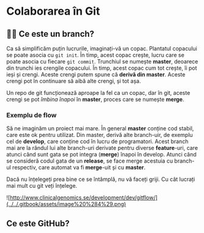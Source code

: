 # Colaborarea în Git

## 🤷‍♂️ Ce este un branch?

Ca să simplificăm puțin lucrurile, imaginați-vă un copac. Plantatul copacului se poate asocia cu `git init`. În timp, acest copac crește, lucru care se poate asocia cu fiecare `git commit`. Trunchiul se numește **master**, deoarece din trunchi ies crengile copacului. În timp, acest copac cum tot crește, îi pot ieși și crengi. Aceste crengi putem spune că **derivă din master**. Aceste crengi pot în continuare să aibă alte crengi, și tot așa.

Un repo de git funcționează aproape la fel ca un copac, dar în git, aceste crengi se pot _îmbina înapoi_ în **master**, proces care se numește **merge**.

### Exemplu de flow

Să ne imaginăm un proiect mai mare. În general **master** conține cod stabil, care este ok pentru utilizat. Din master, derivă alte branch-uir, de exemplu cel de **develop**, care conține cod în lucru de programatori. Acest branch mai are la rândul lui alte branch-uri derivate pentru diverse **feature**-uri, care atunci când sunt gata se pot integra \(**merge**\) înapoi în develop. Atunci când se consideră codul gata de un **release**, se face merge acestuia cu branch-ul respectiv, care automat va fi **merge**-uit și cu **master**.

Dacă nu înțelegeți prea bine ce se întâmplă, nu vă faceți griji. Cu cât lucrați mai mult cu git veți înțelege.

![http://www.clinicalgenomics.se/development/dev/gitflow/](../../.gitbook/assets/image%20%284%29.png)



## Ce este GitHub?



